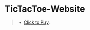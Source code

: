 # TicTacToe-Website
> -  [Click to Play]([https:///Users/ryleyhaynes/Desktop/VScode/testing/index.html](https://ryley-haynes.github.io/TicTacToe-Website/)).
